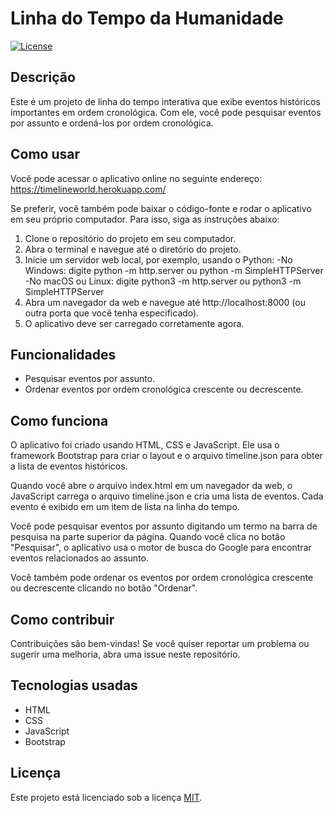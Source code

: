 # Linha do Tempo da Humanidade

[![License](https://img.shields.io/badge/License-MIT-blue.svg)](https://opensource.org/licenses/MIT)

## Descrição

Este é um projeto de linha do tempo interativa que exibe eventos históricos importantes em ordem cronológica. Com ele, você pode pesquisar eventos por assunto e ordená-los por ordem cronológica.

## Como usar

Você pode acessar o aplicativo online no seguinte endereço: https://timelineworld.herokuapp.com/

Se preferir, você também pode baixar o código-fonte e rodar o aplicativo em seu próprio computador. Para isso, siga as instruções abaixo:

1. Clone o repositório do projeto em seu computador.
2. Abra o terminal e navegue até o diretório do projeto.
3. Inicie um servidor web local, por exemplo, usando o Python:
  -No Windows: digite python -m http.server ou python -m SimpleHTTPServer
  -No macOS ou Linux: digite python3 -m http.server ou python3 -m SimpleHTTPServer
4. Abra um navegador da web e navegue até http://localhost:8000 (ou outra porta que você tenha especificado).
5. O aplicativo deve ser carregado corretamente agora.

## Funcionalidades

- Pesquisar eventos por assunto.
- Ordenar eventos por ordem cronológica crescente ou decrescente.

## Como funciona

O aplicativo foi criado usando HTML, CSS e JavaScript. Ele usa o framework Bootstrap para criar o layout e o arquivo timeline.json para obter a lista de eventos históricos.

Quando você abre o arquivo index.html em um navegador da web, o JavaScript carrega o arquivo timeline.json e cria uma lista de eventos. Cada evento é exibido em um item de lista na linha do tempo.

Você pode pesquisar eventos por assunto digitando um termo na barra de pesquisa na parte superior da página. Quando você clica no botão "Pesquisar", o aplicativo usa o motor de busca do Google para encontrar eventos relacionados ao assunto.

Você também pode ordenar os eventos por ordem cronológica crescente ou decrescente clicando no botão "Ordenar".

## Como contribuir

Contribuições são bem-vindas! Se você quiser reportar um problema ou sugerir uma melhoria, abra uma issue neste repositório.

## Tecnologias usadas

- HTML
- CSS
- JavaScript
- Bootstrap

## Licença

Este projeto está licenciado sob a licença [MIT](https://opensource.org/licenses/MIT).

